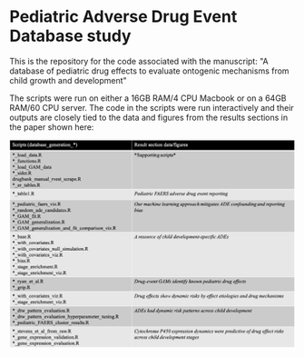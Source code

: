# Pediatric Adverse Drug Event Database study

This is the repository for the code associated with the manuscript: "A database of pediatric drug effects to evaluate ontogenic mechanisms from child growth and development"

The scripts were run on either a 16GB RAM/4 CPU Macbook or on a 64GB RAM/60 CPU server. The code in the scripts were run interactively and their outputs are closely tied to the data and figures from the results sections in the paper shown here:

![](docs/imgs/code_results_link_table.png)
